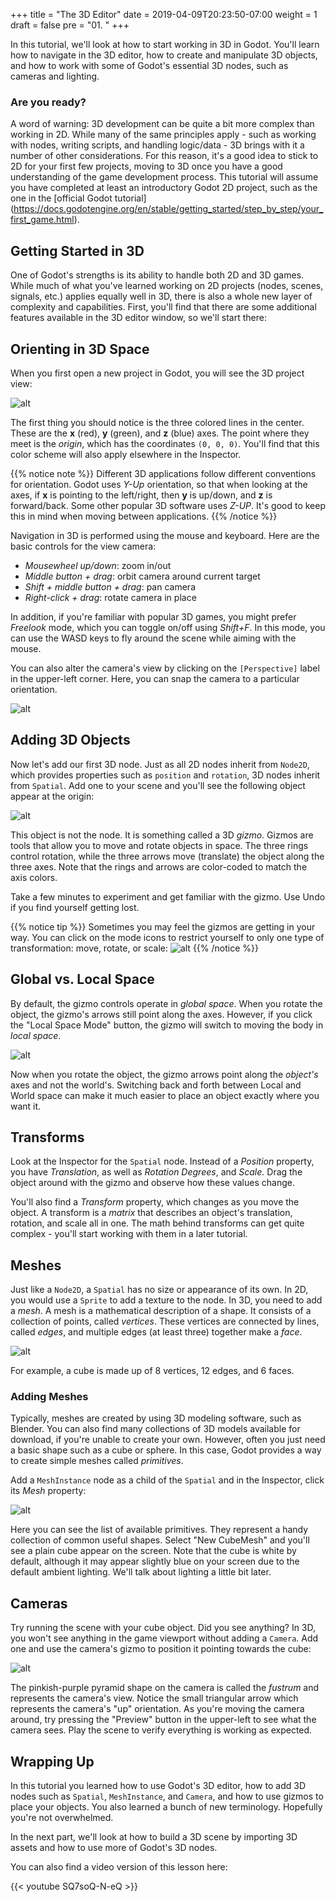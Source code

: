 +++
title = "The 3D Editor"
date = 2019-04-09T20:23:50-07:00
weight = 1
draft = false
pre = "01. "
+++

In this tutorial, we'll look at how to start working in 3D in Godot. You'll
learn how to navigate in the 3D editor, how to create and manipulate 3D objects,
and how to work with some of Godot's essential 3D nodes, such as cameras and
lighting.

### Are you ready?

A word of warning: 3D development can be quite a bit more complex than working
in 2D. While many of the same principles apply - such as working with nodes,
writing scripts, and handling logic/data - 3D brings with it a number of other
considerations. For this reason, it's a good idea to stick to 2D for your first
few projects, moving to 3D once you have a good understanding of the game
development process. This tutorial will assume you have completed at least
an introductory Godot 2D project, such as the one in the [official Godot tutorial]
(https://docs.godotengine.org/en/stable/getting_started/step_by_step/your_first_game.html).

## Getting Started in 3D

One of Godot's strengths is its ability to handle both 2D and 3D games. While
much of what you've learned working on 2D projects (nodes, scenes, signals, etc.)
applies equally well in 3D, there is also a whole new layer of complexity and
capabilities. First, you'll find that there are some additional features
available in the 3D editor window, so we'll start there:

## Orienting in 3D Space

When you first open a new project in Godot, you will see the 3D project view:

<!-- {{< figure src="/godot_recipes/img/3d_intro_01.png" title="3D view" >}} -->

![alt](/3.x/img/3d_intro_01.png)

The first thing you should notice is the three colored lines in the center.
These are the **x** (red), **y** (green), and **z** (blue) axes. The point where
they meet is the _origin_, which has the coordinates `(0, 0, 0)`. You'll find
that this color scheme will also apply elsewhere in the Inspector.

{{% notice note %}}
Different 3D applications follow different conventions for orientation.
Godot uses _Y-Up_ orientation, so that when looking at the axes, if **x** is
pointing to the left/right, then **y** is up/down, and **z** is forward/back.
Some other popular 3D software uses _Z-UP_. It's good to keep this in mind when
moving between applications.
{{% /notice %}}

Navigation in 3D is performed using the mouse and keyboard. Here are the basic
controls for the view camera:

* _Mousewheel up/down_: zoom in/out
* _Middle button + drag_: orbit camera around current target
* _Shift + middle button + drag_: pan camera
* _Right-click + drag_: rotate camera in place

In addition, if you're familiar with popular 3D games, you might prefer _Freelook_
mode, which you can toggle on/off using _Shift+F_. In this mode, you can use the
WASD keys to fly around the scene while aiming with the mouse.

You can also alter the camera's view by clicking on the `[Perspective]` label
in the upper-left corner. Here, you can snap the camera to a particular
orientation.

![alt](/3.x/img/3d_intro_perspective.png)

## Adding 3D Objects

Now let's add our first 3D node. Just as all 2D nodes inherit from `Node2D`,
which provides properties such as `position` and `rotation`, 3D nodes inherit
from `Spatial`. Add one to your scene and you'll see the following object
appear at the origin:

![alt](/3.x/img/3d_intro_gizmo.png)

This object is not the node. It is something called a 3D _gizmo_. Gizmos are
tools that allow you to move and rotate objects in space. The three rings
control rotation, while the three arrows move (translate) the object along
the three axes. Note that the rings and arrows are color-coded to match the
axis colors.

Take a few minutes to experiment and get familiar with the gizmo. Use Undo if
you find yourself getting lost.

{{% notice tip %}}
Sometimes you may feel the gizmos are getting in your way. You can
click on the mode icons to restrict yourself to only one type of transformation:
move, rotate, or scale:
![alt](/3.x/img/3d_intro_mode_buttons.png)
{{% /notice %}}

## Global vs. Local Space

By default, the gizmo controls operate in _global space_. When you rotate the
object, the gizmo's arrows still point along the axes. However, if you click
the "Local Space Mode" button, the gizmo will switch to moving the body in
_local space_.

![alt](/3.x/img/3d_intro_local_space.png)

Now when you rotate the object, the gizmo arrows point along the _object's_
axes and not the world's. Switching back and forth between Local and World
space can make it much easier to place an object exactly where you want it.

## Transforms

Look at the Inspector for the `Spatial` node. Instead of a _Position_ property,
you have _Translation_, as well as _Rotation Degrees_, and _Scale_. Drag the
object around with the gizmo and observe how these values change.

You'll also find a _Transform_ property, which changes as you move the object.
A transform is a _matrix_ that describes an object's translation, rotation, and
scale all in one. The math behind transforms can get quite complex - you'll
start working with them in a later tutorial.

## Meshes

Just like a `Node2D`, a `Spatial` has no size or appearance of its own. In 2D,
you would use a `Sprite` to add a texture to the node. In 3D, you need to add
a _mesh_. A mesh is a mathematical description of a shape. It consists of a
collection of points, called _vertices_. These vertices are connected by lines,
called _edges_, and multiple edges (at least three) together make a _face_.

![alt](/3.x/img/3d_intro_cube_labels.png)

For example, a cube is made up of 8 vertices, 12 edges, and 6 faces.

### Adding Meshes

Typically, meshes are created by using 3D modeling software, such as Blender.
You can also find many collections of 3D models available for download, if
you're unable to create your own. However, often you just need a basic shape
such as a cube or sphere. In this case, Godot provides a way to create
simple meshes called _primitives_.

Add a `MeshInstance` node as a child of the `Spatial` and in the Inspector,
click its _Mesh_ property:

![alt](/3.x/img/3d_intro_primitives.png)

Here you can see the list of available primitives. They represent a handy
collection of common useful shapes. Select "New CubeMesh" and you'll see a
plain cube appear on the screen. Note that the cube is white by default, although
it may appear slightly blue on your screen due to the default ambient lighting.
We'll talk about lighting a little bit later.

## Cameras

Try running the scene with your cube object. Did you see anything? In 3D, you
won't see anything in the game viewport without adding a `Camera`. Add one and
use the camera's gizmo to position it pointing towards the cube:

![alt](/3.x/img/3d_intro_camera01.png)

The pinkish-purple pyramid shape on the camera is called the _fustrum_ and
represents the camera's view. Notice the small triangular arrow which represents
the camera's "up" orientation. As you're moving the camera around, try pressing
the "Preview" button in the upper-left to see what the camera sees. Play the
scene to verify everything is working as expected.

## Wrapping Up

In this tutorial you learned how to use Godot's 3D editor, how to add 3D
nodes such as `Spatial`, `MeshInstance`, and `Camera`, and how to use gizmos to place
your objects. You also learned a bunch of new terminology. Hopefully you're
not overwhelmed.

In the next part, we'll look at how to build a 3D scene by importing 3D assets
and how to use more of Godot's 3D nodes.

You can also find a video version of this lesson here:

{{< youtube SQ7soQ-N-eQ >}}
<!--
<iframe width="392" height="221" src="https://www.youtube.com/embed/SQ7soQ-N-eQ" frameborder="0" allowfullscreen></iframe>
 -->
